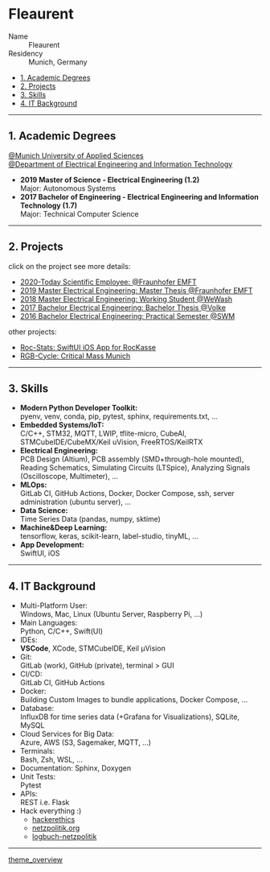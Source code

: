 # Fleaurent

<dl>
<dt>Name</dt>
<dd>Fleaurent</dd>
<dt>Residency</dt>
<dd>Munich, Germany</dd>
</dl>

- [1. Academic Degrees](#1-academic-degrees)
- [2. Projects](#2-projects)
- [3. Skills](#3-skills)
- [4. IT Background](#4-it-background)

___

## 1. Academic Degrees

[@Munich University of Applied Sciences](https://www.hm.edu/)  
[@Department of Electrical Engineering and Information Technology](https://ee.hm.edu/)  

- **2019 Master of Science - Electrical Engineering (1.2)**  
Major: Autonomous Systems  
- **2017 Bachelor of Engineering - Electrical Engineering and Information Technology (1.7)**  
Major: Technical Computer Science  

___

## 2. Projects

click on the project see more details:  

- [2020-Today Scientific Employee: @Fraunhofer EMFT](./fraunhofer2.html)  
- [2019 Master Electrical Engineering: Master Thesis @Fraunhofer EMFT](./fraunhofer1.html)  
- [2018 Master Electrical Engineering: Working Student @WeWash](./wewash.html)  
- [2017 Bachelor Electrical Engineering: Bachelor Thesis @Volke](./volke.html)  
- [2016 Bachelor Electrical Engineering: Practical Semester @SWM](./swm.html)  

other projects:  

- [Roc-Stats: SwiftUI iOS App for RocKasse](./rocKasse.html)  
- [RGB-Cycle: Critical Mass Munich](https://github.com/Fleaurent/RGB_Cycle)  

___

## 3. Skills

- **Modern Python Developer Toolkit:**  
  pyenv, venv, conda, pip, pytest, sphinx, requirements.txt, ...  
- **Embedded Systems/IoT:**  
  C/C++, STM32, MQTT, LWIP, tflite-micro, CubeAI, STMCubeIDE/CubeMX/Keil uVision, FreeRTOS/KeilRTX  
- **Electrical Engineering:**  
  PCB Design (Altium), PCB assembly (SMD+through-hole mounted), Reading Schematics, Simulating Circuits (LTSpice), Analyzing Signals (Oscilloscope, Multimeter), ...  
- **MLOps:**  
  GitLab CI, GitHub Actions, Docker, Docker Compose, ssh, server administration (ubuntu server), ...  
- **Data Science:**  
  Time Series Data (pandas, numpy, sktime)  
- **Machine&Deep Learning:**  
  tensorflow, keras, scikit-learn, label-studio, tinyML, ...
- **App Development:**  
  SwiftUI, iOS  

___

## 4. IT Background

- Multi-Platform User:  
  Windows, Mac, Linux (Ubuntu Server, Raspberry Pi, ...)  
- Main Languages:  
  Python, C/C++, Swift(UI)  
- IDEs:  
  **VSCode**, XCode, STMCubeIDE, Keil µVision
- Git:  
  GitLab (work), GitHub (private), terminal > GUI  
- CI/CD:  
  GitLab CI, GitHub Actions  
- Docker:  
  Building Custom Images to bundle applications, Docker Compose, ...
- Database:  
  InfluxDB for time series data (+Grafana for Visualizations), SQLite, MySQL  
- Cloud Services for Big Data:  
  Azure, AWS (S3, Sagemaker, MQTT, ...)  
- Terminals:  
  Bash, Zsh, WSL, ...  
- Documentation:
  Sphinx, Doxygen  
- Unit Tests:  
  Pytest  
- APIs:  
  REST i.e. Flask  
- Hack everything :)  
  - [hackerethics](https://www.ccc.de/en/hackerethics)  
  - [netzpolitik.org](https://netzpolitik.org/)  
  - [logbuch-netzpolitik](https://logbuch-netzpolitik.de/)  

___

[theme_overview](./theme_overview.html)  
